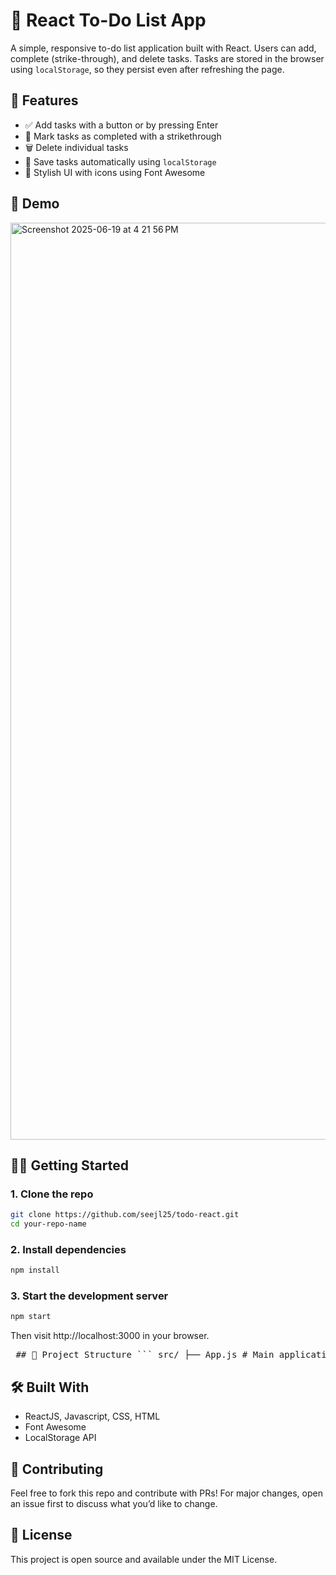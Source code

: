 # 📝 React To-Do List App

A simple, responsive to-do list application built with React. Users can add, complete (strike-through), and delete tasks. Tasks are stored in the browser using `localStorage`, so they persist even after refreshing the page.

## 🚀 Features

- ✅ Add tasks with a button or by pressing Enter
- 🎯 Mark tasks as completed with a strikethrough
- 🗑️ Delete individual tasks
- 💾 Save tasks automatically using `localStorage`
- 🎨 Stylish UI with icons using Font Awesome

## 📸 Demo

<img width="1467" alt="Screenshot 2025-06-19 at 4 21 56 PM" src="https://github.com/user-attachments/assets/9ef93434-586c-4583-9f5f-d6fac5c09a97" />

## 🧑‍💻 Getting Started

### 1. Clone the repo

```bash
git clone https://github.com/seejl25/todo-react.git
cd your-repo-name
```

### 2. Install dependencies

```bash
npm install
```

### 3. Start the development server

```bash
npm start
```

Then visit http://localhost:3000 in your browser.

<pre> ## 📁 Project Structure ``` src/ ├── App.js # Main application component ├── Header.js # Reusable header component ├── App.css # Styling └── ... ``` </pre>


## 🛠 Built With
- ReactJS, Javascript, CSS, HTML
- Font Awesome
- LocalStorage API

## 🤝 Contributing
Feel free to fork this repo and contribute with PRs!
For major changes, open an issue first to discuss what you’d like to change.

## 📄 License
This project is open source and available under the MIT License.


